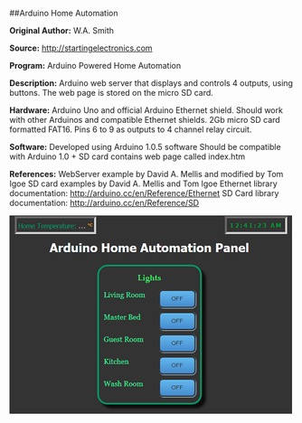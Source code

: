 ##Arduino Home Automation

**Original Author:**       W.A. Smith

**Source:**       http://startingelectronics.com

**Program:**      Arduino Powered Home Automation

**Description:**  Arduino web server that displays and controls 4 outputs,
              using buttons. The web page is stored on the micro SD card.

**Hardware:**     Arduino Uno and official Arduino Ethernet
              shield. Should work with other Arduinos and
              compatible Ethernet shields.
              2Gb micro SD card formatted FAT16.
              Pins 6 to 9 as outputs to 4 channel relay circuit.

**Software:**     Developed using Arduino 1.0.5 software
              Should be compatible with Arduino 1.0 +
              SD card contains web page called index.htm

**References:** WebServer example by David A. Mellis and modified by Tom Igoe
              SD card examples by David A. Mellis and Tom Igoe
              Ethernet library documentation: http://arduino.cc/en/Reference/Ethernet
              SD Card library documentation: http://arduino.cc/en/Reference/SD

![](https://github.com/jobayerarman/Arduino-Home-Automation/blob/master/screenshot/HomeAutomation.png)
